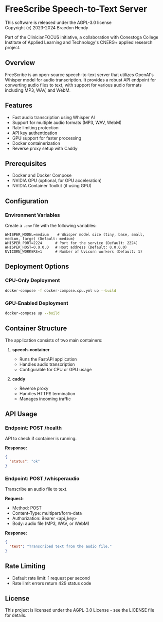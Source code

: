 # FreeScribe Speech-to-Text Server

This software is released under the AGPL-3.0 license  
Copyright (c) 2023-2024 Braedon Hendy

Part of the ClinicianFOCUS initiative, a collaboration with Conestoga College Institute of Applied Learning and Technology's CNERG+ applied research project.

## Overview

FreeScribe is an open-source speech-to-text server that utilizes OpenAI's Whisper model for audio transcription. It provides a robust API endpoint for converting audio files to text, with support for various audio formats including MP3, WAV, and WebM.

## Features

- Fast audio transcription using Whisper AI
- Support for multiple audio formats (MP3, WAV, WebM)
- Rate limiting protection
- API key authentication
- GPU support for faster processing
- Docker containerization
- Reverse proxy setup with Caddy

## Prerequisites

- Docker and Docker Compose
- NVIDIA GPU (optional, for GPU acceleration)
- NVIDIA Container Toolkit (if using GPU)

## Configuration

### Environment Variables

Create a `.env` file with the following variables:

```env
WHISPER_MODEL=medium    # Whisper model size (tiny, base, small, medium, large) (Default: medium)
WHISPER_PORT=2224      # Port for the service (Default: 2224)
WHISPER_HOST=0.0.0.0   # Host address (Default: 0.0.0.0)
UVICORN_WORKERS=1      # Number of Uvicorn workers (Default: 1)
```

## Deployment Options

### CPU-Only Deployment

```bash
docker-compose -f docker-compose.cpu.yml up --build
```

### GPU-Enabled Deployment

```bash
docker-compose up --build
```

## Container Structure

The application consists of two main containers:

1. **speech-container**

   - Runs the FastAPI application
   - Handles audio transcription
   - Configurable for CPU or GPU usage

2. **caddy**
   - Reverse proxy
   - Handles HTTPS termination
   - Manages incoming traffic

## API Usage

### Endpoint: POST /health

API to check if container is running.

**Response:**

```json
{
  "status": "ok"
}
```

### Endpoint: POST /whisperaudio

Transcribe an audio file to text.

**Request:**

- Method: POST
- Content-Type: multipart/form-data
- Authorization: Bearer <api_key>
- Body: audio file (MP3, WAV, or WebM)

**Response:**

```json
{
  "text": "Transcribed text from the audio file."
}
```

## Rate Limiting

- Default rate limit: 1 request per second
- Rate limit errors return 429 status code

## License

This project is licensed under the AGPL-3.0 License - see the LICENSE file for details.
